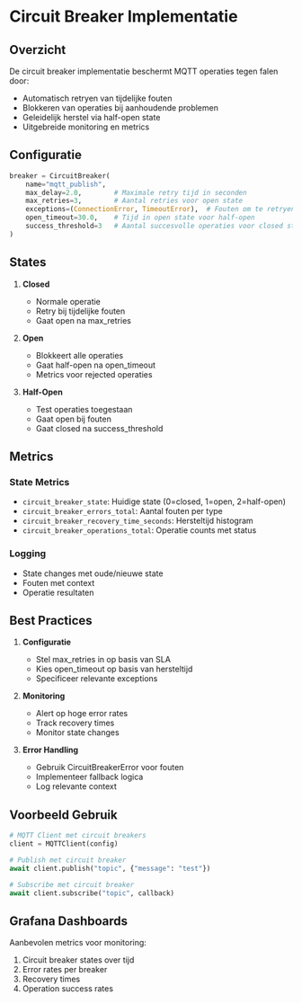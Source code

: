 # Circuit Breaker Implementatie

## Overzicht
De circuit breaker implementatie beschermt MQTT operaties tegen falen door:
- Automatisch retryen van tijdelijke fouten
- Blokkeren van operaties bij aanhoudende problemen
- Geleidelijk herstel via half-open state
- Uitgebreide monitoring en metrics

## Configuratie

```python
breaker = CircuitBreaker(
    name="mqtt_publish",
    max_delay=2.0,        # Maximale retry tijd in seconden
    max_retries=3,        # Aantal retries voor open state
    exceptions=(ConnectionError, TimeoutError),  # Fouten om te retryen
    open_timeout=30.0,    # Tijd in open state voor half-open
    success_threshold=3   # Aantal succesvolle operaties voor closed state
)
```

## States

1. **Closed**
   - Normale operatie
   - Retry bij tijdelijke fouten
   - Gaat open na max_retries

2. **Open**
   - Blokkeert alle operaties
   - Gaat half-open na open_timeout
   - Metrics voor rejected operaties

3. **Half-Open**
   - Test operaties toegestaan
   - Gaat open bij fouten
   - Gaat closed na success_threshold

## Metrics

### State Metrics
- `circuit_breaker_state`: Huidige state (0=closed, 1=open, 2=half-open)
- `circuit_breaker_errors_total`: Aantal fouten per type
- `circuit_breaker_recovery_time_seconds`: Hersteltijd histogram
- `circuit_breaker_operations_total`: Operatie counts met status

### Logging
- State changes met oude/nieuwe state
- Fouten met context
- Operatie resultaten

## Best Practices

1. **Configuratie**
   - Stel max_retries in op basis van SLA
   - Kies open_timeout op basis van hersteltijd
   - Specificeer relevante exceptions

2. **Monitoring**
   - Alert op hoge error rates
   - Track recovery times
   - Monitor state changes

3. **Error Handling**
   - Gebruik CircuitBreakerError voor fouten
   - Implementeer fallback logica
   - Log relevante context

## Voorbeeld Gebruik

```python
# MQTT Client met circuit breakers
client = MQTTClient(config)

# Publish met circuit breaker
await client.publish("topic", {"message": "test"})

# Subscribe met circuit breaker
await client.subscribe("topic", callback)
```

## Grafana Dashboards

Aanbevolen metrics voor monitoring:
1. Circuit breaker states over tijd
2. Error rates per breaker
3. Recovery times
4. Operation success rates 